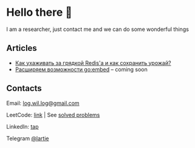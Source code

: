 # Hello there 👋

I am a researcher, just contact me and we can do some wonderful things

## Articles
* [Как ухаживать за грядкой Redis'а и как сохранить урожай?](https://habr.com/en/company/citymobil/blog/557306/)
* [Расширяем возможности go:embed](#) – coming soon

## Contacts
Email: log.wil.log@gmail.com

LeetCode: [link](https://leetcode.com/lartie/)  | See [solved problems](https://github.com/lartie/leetcode/tree/master/problems)

LinkedIn: [tap](https://www.linkedin.com/in/lartie/)

Telegram [@lartie](https://t.me/lartie)
